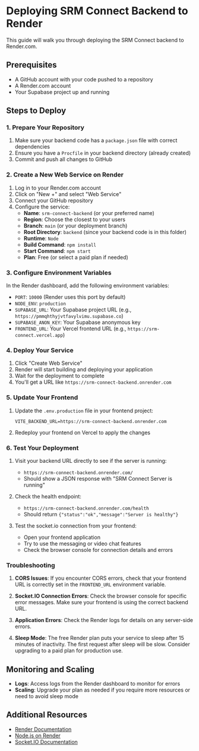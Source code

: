 # Deploying SRM Connect Backend to Render

This guide will walk you through deploying the SRM Connect backend to Render.com.

## Prerequisites

- A GitHub account with your code pushed to a repository
- A Render.com account
- Your Supabase project up and running

## Steps to Deploy

### 1. Prepare Your Repository

1. Make sure your backend code has a `package.json` file with correct dependencies
2. Ensure you have a `Procfile` in your backend directory (already created)
3. Commit and push all changes to GitHub

### 2. Create a New Web Service on Render

1. Log in to your Render.com account
2. Click on "New +" and select "Web Service"
3. Connect your GitHub repository
4. Configure the service:
   - **Name**: `srm-connect-backend` (or your preferred name)
   - **Region**: Choose the closest to your users
   - **Branch**: `main` (or your deployment branch)
   - **Root Directory**: `backend` (since your backend code is in this folder)
   - **Runtime**: `Node`
   - **Build Command**: `npm install`
   - **Start Command**: `npm start`
   - **Plan**: Free (or select a paid plan if needed)

### 3. Configure Environment Variables

In the Render dashboard, add the following environment variables:

- `PORT`: `10000` (Render uses this port by default)
- `NODE_ENV`: `production`
- `SUPABASE_URL`: Your Supabase project URL (e.g., `https://pmmqhthyjvtfavylvimu.supabase.co`)
- `SUPABASE_ANON_KEY`: Your Supabase anonymous key
- `FRONTEND_URL`: Your Vercel frontend URL (e.g., `https://srm-connect.vercel.app`)

### 4. Deploy Your Service

1. Click "Create Web Service"
2. Render will start building and deploying your application
3. Wait for the deployment to complete
4. You'll get a URL like `https://srm-connect-backend.onrender.com`

### 5. Update Your Frontend

1. Update the `.env.production` file in your frontend project:
   ```
   VITE_BACKEND_URL=https://srm-connect-backend.onrender.com
   ```

2. Redeploy your frontend on Vercel to apply the changes

### 6. Test Your Deployment

1. Visit your backend URL directly to see if the server is running:
   - `https://srm-connect-backend.onrender.com/`
   - Should show a JSON response with "SRM Connect Server is running"

2. Check the health endpoint:
   - `https://srm-connect-backend.onrender.com/health`
   - Should return `{"status":"ok","message":"Server is healthy"}`

3. Test the socket.io connection from your frontend:
   - Open your frontend application
   - Try to use the messaging or video chat features
   - Check the browser console for connection details and errors

### Troubleshooting

1. **CORS Issues**: If you encounter CORS errors, check that your frontend URL is correctly set in the `FRONTEND_URL` environment variable.

2. **Socket.IO Connection Errors**: Check the browser console for specific error messages. Make sure your frontend is using the correct backend URL.

3. **Application Errors**: Check the Render logs for details on any server-side errors.

4. **Sleep Mode**: The free Render plan puts your service to sleep after 15 minutes of inactivity. The first request after sleep will be slow. Consider upgrading to a paid plan for production use.

## Monitoring and Scaling

- **Logs**: Access logs from the Render dashboard to monitor for errors
- **Scaling**: Upgrade your plan as needed if you require more resources or need to avoid sleep mode

## Additional Resources

- [Render Documentation](https://render.com/docs)
- [Node.js on Render](https://render.com/docs/deploy-node-express-app)
- [Socket.IO Documentation](https://socket.io/docs/v4/) 